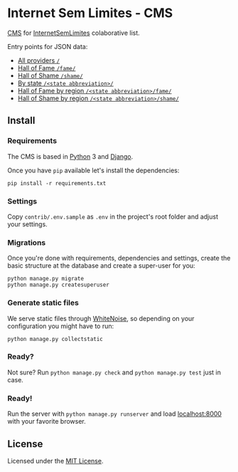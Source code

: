 # Internet Sem Limites - CMS 

[CMS](https://internetsemlimites.herokuapp.com) for [InternetSemLimites](https://github.com/jlcarvalho/InternetSemLimites) colaborative list.

Entry points for JSON data:


* [All providers `/`](https://internetsemlimites.herokuapp.com/)
* [Hall of Fame `/fame/`](https://internetsemlimites.herokuapp.com/fame/)
* [Hall of Shame `/shame/`](https://internetsemlimites.herokuapp.com/shame/)
* [By state `/<state abbreviation>/`](https://internetsemlimites.herokuapp.com/sc/)
* [Hall of Fame by region `/<state abbreviation>/fame/`](https://internetsemlimites.herokuapp.com/sc/fame/) 
* [Hall of Shame by region `/<state abbreviation>/shame/`](https://internetsemlimites.herokuapp.com/sc/shame/)

## Install

### Requirements

The CMS is based in [Python](http://python.org) 3 and [Django](http://djangoproject.com).

Once you have `pip` available let's install the dependencies:

```
pip install -r requirements.txt
```

### Settings

Copy `contrib/.env.sample` as `.env` in the project's root folder and adjust your settings.

### Migrations

Once you're done with requirements, dependencies and settings, create the basic structure at the database and create a super-user for you:

```
python manage.py migrate
python manage.py createsuperuser
```

### Generate static files

We serve static files through [WhiteNoise](http://whitenoise.evans.io), so depending on your configuration you might have to run:

```
python manage.py collectstatic
```

### Ready?

Not sure? Run `python manage.py check` and `python manage.py test` just in case.

### Ready!

Run the server with `python manage.py runserver` and load [localhost:8000](http://localhost:8000) with your favorite browser.

## License

Licensed under the [MIT License](LICENSE).
